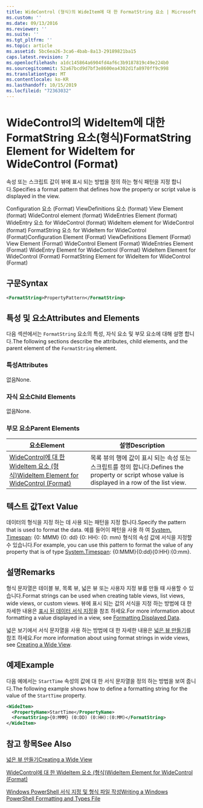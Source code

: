 ```yaml
---
title: WideControl (형식)의 WideItem에 대 한 FormatString 요소 | Microsoft Docs
ms.custom: ''
ms.date: 09/13/2016
ms.reviewer: ''
ms.suite: ''
ms.tgt_pltfrm: ''
ms.topic: article
ms.assetid: 5bc6ea26-3ca6-4bab-8a13-29189821ba15
caps.latest.revision: 7
ms.openlocfilehash: a1dc145864a6904fd4af6c3b9187819c49e224b0
ms.sourcegitcommit: 52a67bcd9d7bf3e8600ea4302d1fa8970ff9c998
ms.translationtype: MT
ms.contentlocale: ko-KR
ms.lasthandoff: 10/15/2019
ms.locfileid: "72363032"
---
```

# <a name="formatstring-element-for-wideitem-for-widecontrol-format"></a><span data-ttu-id="7f304-102">WideControl의 WideItem에 대한 FormatString 요소(형식)</span><span class="sxs-lookup"><span data-stu-id="7f304-102">FormatString Element for WideItem for WideControl (Format)</span></span>

<span data-ttu-id="7f304-103">속성 또는 스크립트 값이 뷰에 표시 되는 방법을 정의 하는 형식 패턴을 지정 합니다.</span><span class="sxs-lookup"><span data-stu-id="7f304-103">Specifies a format pattern that defines how the property or script value is displayed in the view.</span></span>

<span data-ttu-id="7f304-104">Configuration 요소 (Format) ViewDefinitions 요소 (format) View Element (format) WideControl element (format) WideEntries Element (format) WideEntry 요소 for WideControl (format) WideItem element for WideControl (format) FormatString 요소 for WideItem for WideControl (Format)</span><span class="sxs-lookup"><span data-stu-id="7f304-104">Configuration Element (Format) ViewDefinitions Element (Format) View Element (Format) WideControl Element (Format) WideEntries Element (Format) WideEntry Element for WideControl (Format) WideItem Element for WideControl (Format) FormatString Element for WideItem for WideControl (Format)</span></span>

## <a name="syntax"></a><span data-ttu-id="7f304-105">구문</span><span class="sxs-lookup"><span data-stu-id="7f304-105">Syntax</span></span>

```xml
<FormatString>PropertyPattern</FormatString>
```

## <a name="attributes-and-elements"></a><span data-ttu-id="7f304-106">특성 및 요소</span><span class="sxs-lookup"><span data-stu-id="7f304-106">Attributes and Elements</span></span>

<span data-ttu-id="7f304-107">다음 섹션에서는 `FormatString` 요소의 특성, 자식 요소 및 부모 요소에 대해 설명 합니다.</span><span class="sxs-lookup"><span data-stu-id="7f304-107">The following sections describe the attributes, child elements, and the parent element of the `FormatString` element.</span></span>

### <a name="attributes"></a><span data-ttu-id="7f304-108">특성</span><span class="sxs-lookup"><span data-stu-id="7f304-108">Attributes</span></span>

<span data-ttu-id="7f304-109">없음</span><span class="sxs-lookup"><span data-stu-id="7f304-109">None.</span></span>

### <a name="child-elements"></a><span data-ttu-id="7f304-110">자식 요소</span><span class="sxs-lookup"><span data-stu-id="7f304-110">Child Elements</span></span>

<span data-ttu-id="7f304-111">없음</span><span class="sxs-lookup"><span data-stu-id="7f304-111">None.</span></span>

### <a name="parent-elements"></a><span data-ttu-id="7f304-112">부모 요소</span><span class="sxs-lookup"><span data-stu-id="7f304-112">Parent Elements</span></span>

|<span data-ttu-id="7f304-113">요소</span><span class="sxs-lookup"><span data-stu-id="7f304-113">Element</span></span>|<span data-ttu-id="7f304-114">설명</span><span class="sxs-lookup"><span data-stu-id="7f304-114">Description</span></span>|
|-------------|-----------------|
|[<span data-ttu-id="7f304-115">WideControl에 대 한 WideItem 요소 (형식)</span><span class="sxs-lookup"><span data-stu-id="7f304-115">WideItem Element for WideControl (Format)</span></span>](./wideitem-element-for-widecontrol-format.md)|<span data-ttu-id="7f304-116">목록 뷰의 행에 값이 표시 되는 속성 또는 스크립트를 정의 합니다.</span><span class="sxs-lookup"><span data-stu-id="7f304-116">Defines the property or script whose value is displayed in a row of the list view.</span></span>|

## <a name="text-value"></a><span data-ttu-id="7f304-117">텍스트 값</span><span class="sxs-lookup"><span data-stu-id="7f304-117">Text Value</span></span>

<span data-ttu-id="7f304-118">데이터의 형식을 지정 하는 데 사용 되는 패턴을 지정 합니다.</span><span class="sxs-lookup"><span data-stu-id="7f304-118">Specify the pattern that is used to format the data.</span></span> <span data-ttu-id="7f304-119">예를 들어이 패턴을 사용 하 여 [System. Timespan](/dotnet/api/System.TimeSpan): {0: MMM} {0: dd} {0: HH}: {0: mm} 형식의 속성 값에 서식을 지정할 수 있습니다.</span><span class="sxs-lookup"><span data-stu-id="7f304-119">For example, you can use this pattern to format the value of any property that is of type [System.Timespan](/dotnet/api/System.TimeSpan): {0:MMM}{0:dd}{0:HH}:{0:mm}.</span></span>

## <a name="remarks"></a><span data-ttu-id="7f304-120">설명</span><span class="sxs-lookup"><span data-stu-id="7f304-120">Remarks</span></span>

<span data-ttu-id="7f304-121">형식 문자열은 테이블 뷰, 목록 뷰, 넓은 뷰 또는 사용자 지정 뷰를 만들 때 사용할 수 있습니다.</span><span class="sxs-lookup"><span data-stu-id="7f304-121">Format strings can be used when creating table views, list views, wide views, or custom views.</span></span> <span data-ttu-id="7f304-122">뷰에 표시 되는 값의 서식을 지정 하는 방법에 대 한 자세한 내용은 [표시 된 데이터 서식 지정](./formatting-displayed-data.md)을 참조 하세요.</span><span class="sxs-lookup"><span data-stu-id="7f304-122">For more information about formatting a value displayed in a view, see [Formatting Displayed Data](./formatting-displayed-data.md).</span></span>

<span data-ttu-id="7f304-123">넓은 보기에서 서식 문자열을 사용 하는 방법에 대 한 자세한 내용은 [넓은 뷰 만들기](./creating-a-wide-view.md)를 참조 하세요.</span><span class="sxs-lookup"><span data-stu-id="7f304-123">For more information about using format strings in wide views, see [Creating a Wide View](./creating-a-wide-view.md).</span></span>

## <a name="example"></a><span data-ttu-id="7f304-124">예제</span><span class="sxs-lookup"><span data-stu-id="7f304-124">Example</span></span>

<span data-ttu-id="7f304-125">다음 예에서는 `StartTime` 속성의 값에 대 한 서식 문자열을 정의 하는 방법을 보여 줍니다.</span><span class="sxs-lookup"><span data-stu-id="7f304-125">The following example shows how to define a formatting string for the value of the `StartTime` property.</span></span>

```xml
<WideItem>
  <PropertyName>StartTime</PropertyName>
  <FormatString>{0:MMM} (0:DD) (0:HH):(0:MM)</FormatString>
</WideItem>
```

## <a name="see-also"></a><span data-ttu-id="7f304-126">참고 항목</span><span class="sxs-lookup"><span data-stu-id="7f304-126">See Also</span></span>

[<span data-ttu-id="7f304-127">넓은 뷰 만들기</span><span class="sxs-lookup"><span data-stu-id="7f304-127">Creating a Wide View</span></span>](./creating-a-wide-view.md)

[<span data-ttu-id="7f304-128">WideControl에 대 한 WideItem 요소 (형식)</span><span class="sxs-lookup"><span data-stu-id="7f304-128">WideItem Element for WideControl (Format)</span></span>](./wideitem-element-for-widecontrol-format.md)

[<span data-ttu-id="7f304-129">Windows PowerShell 서식 지정 및 형식 파일 작성</span><span class="sxs-lookup"><span data-stu-id="7f304-129">Writing a Windows PowerShell Formatting and Types File</span></span>](./writing-a-powershell-formatting-file.md)
